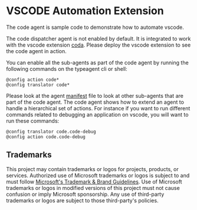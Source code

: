 # VSCODE Automation Extension

The code agent is sample code to demonstrate how to automate vscode.

The code dispatcher agent is not enabled by default. It is integrated to work with the vscode extension [coda](../../coda/README.md). Please deploy the vscode extension to see the code agent in action.

You can enable all the sub-agents as part of the code agent by running the following commands on the typeagent cli or shell:

```
@config action code*
@config translator code*
```

Please look at the agent [manifest](./src/codeManifest.json) file to look at other sub-agents that are part of the code agent. The code agent shows how to extend an agent to handle a hierarchical set of actions. For instance if you want to run different commands related to debugging an application on vscode, you will want to run these commands:

```
@config translator code.code-debug
@config action code.code-debug
```

## Trademarks

This project may contain trademarks or logos for projects, products, or services. Authorized use of Microsoft
trademarks or logos is subject to and must follow
[Microsoft's Trademark & Brand Guidelines](https://www.microsoft.com/en-us/legal/intellectualproperty/trademarks/usage/general).
Use of Microsoft trademarks or logos in modified versions of this project must not cause confusion or imply Microsoft sponsorship.
Any use of third-party trademarks or logos are subject to those third-party's policies.

